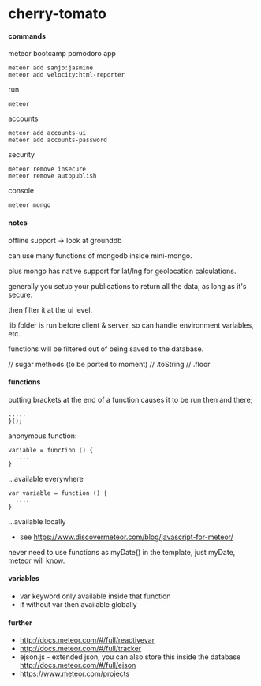 cherry-tomato
=============

#### commands

meteor bootcamp pomodoro app

    meteor add sanjo:jasmine
    meteor add velocity:html-reporter

run

    meteor

accounts

    meteor add accounts-ui
    meteor add accounts-password

security

    meteor remove insecure
    meteor remove autopublish

console

    meteor mongo

#### notes

offline support -> look at grounddb

can use many functions of mongodb inside mini-mongo.

plus mongo has native support for lat/lng for geolocation calculations.

generally you setup your publications to return all the data, as long as it's secure.

then filter it at the ui level.

lib folder is run before client & server, so can handle environment variables, etc.

functions will be filtered out of being saved to the database.


// sugar methods (to be ported to moment)
// .toString
// .floor


#### functions

putting brackets at the end of a function causes it to be run then and there;

    .....
    }();

anonymous function:

    variable = function () {
      ....
    }

...available everywhere

    var variable = function () {
      ....
    }

...available locally

* see https://www.discovermeteor.com/blog/javascript-for-meteor/

never need to use functions as myDate() in the template, just myDate, meteor will know.

#### variables

* var keyword only available inside that function
* if without var then available globally

#### further

* http://docs.meteor.com/#/full/reactivevar
* http://docs.meteor.com/#/full/tracker
* ejson.js - extended json, you can also store this inside the database http://docs.meteor.com/#/full/ejson
* https://www.meteor.com/projects
